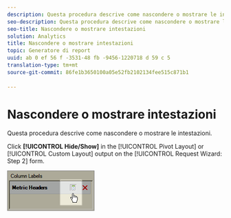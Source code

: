 ```yaml
---
description: Questa procedura descrive come nascondere o mostrare le intestazioni.
seo-description: Questa procedura descrive come nascondere o mostrare le intestazioni.
seo-title: Nascondere o mostrare intestazioni
solution: Analytics
title: Nascondere o mostrare intestazioni
topic: Generatore di report
uuid: ab 0 ef 56 f -3531-48 fb -9456-1220718 d 59 c 5
translation-type: tm+mt
source-git-commit: 86fe1b3650100a05e52fb2102134fee515c871b1

---
```



# Nascondere o mostrare intestazioni

Questa procedura descrive come nascondere o mostrare le intestazioni.

Click **[!UICONTROL Hide/Show]** in the [!UICONTROL Pivot Layout] or [!UICONTROL Custom Layout] output on the [!UICONTROL Request Wizard: Step 2] form.

![](assets/hide_show_header.png)

